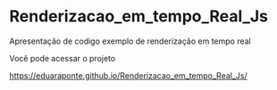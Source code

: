# Renderizacao_em_tempo_Real_Js
Apresentação de codigo exemplo de renderização em tempo real

Você pode acessar o projeto 

https://eduaraponte.github.io/Renderizacao_em_tempo_Real_Js/
